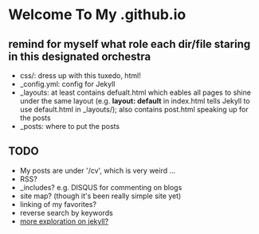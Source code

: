 # Welcome To My .github.io

## remind for myself what role each dir/file staring in this designated orchestra
- css/: dress up with this tuxedo, html!
- \_config.yml: config for Jekyll
- \_layouts: at least contains defualt.html which eables all pages to shine under the same layout (e.g. __layout: default__ in index.html tells Jekyll to use default.html in \_layouts/); also contains post.html speaking up for the posts
- \_posts: where to put the posts 

## TODO
- My posts are under '/cv', which is very weird ... 
- RSS?
- \_includes? e.g. DISQUS for commenting on blogs
- site map? (though it's been really simple site yet)
- linking of my favorites?
- reverse search by keywords 
- [more exploration on jekyll?](https://code.tutsplus.com/articles/building-static-sites-with-jekyll--net-22211)
